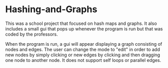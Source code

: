 # Hashing-and-Graphs
This was a school project that focused on hash maps and graphs. It also includes a small gui that pops up whenever the program is run but that was coded by the professors.

When the program is run, a gui will appear displaying a graph consisting of nodes and edges. The user can change the mode to "edit" in order to add new nodes by simply clicking or new edges by clicking and then dragging one node to another node. It does not support self loops or parallel edges.
